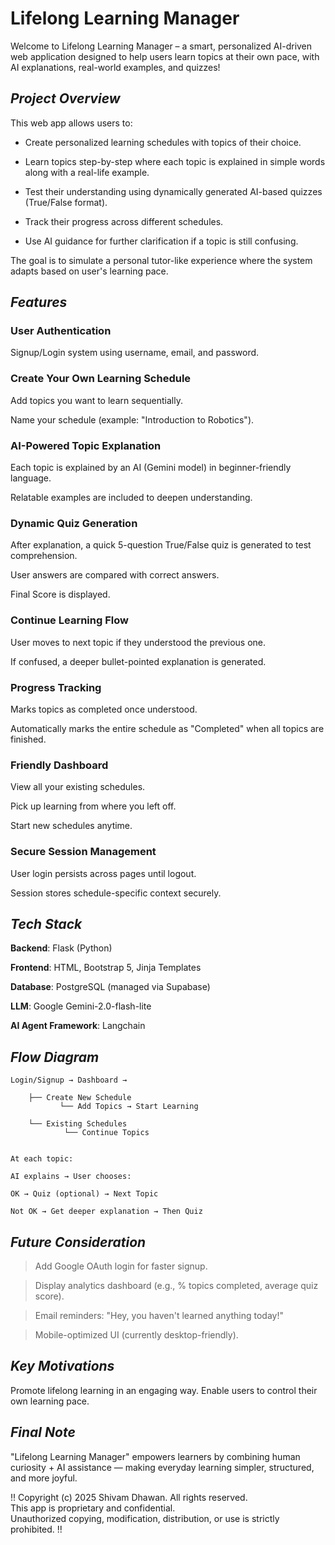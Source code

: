 # **Lifelong Learning Manager**

Welcome to Lifelong Learning Manager – a smart, personalized AI-driven web application designed to help users learn topics at their own pace, with AI explanations, real-world examples, and quizzes!



## ___Project Overview___

This web app allows users to:

* Create personalized learning schedules with topics of their choice.

* Learn topics step-by-step where each topic is explained in simple words along with a real-life example.

* Test their understanding using dynamically generated AI-based quizzes (True/False format).

* Track their progress across different schedules.

* Use AI guidance for further clarification if a topic is still confusing.


The goal is to simulate a personal tutor-like experience where the system adapts based on user's learning pace.



## ___Features___ 

### **User Authentication**

Signup/Login system using username, email, and password.


### **Create Your Own Learning Schedule**

Add topics you want to learn sequentially.

Name your schedule (example: "Introduction to Robotics").


### **AI-Powered Topic Explanation**

Each topic is explained by an AI (Gemini model) in beginner-friendly language.

Relatable examples are included to deepen understanding.


### **Dynamic Quiz Generation**

After explanation, a quick 5-question True/False quiz is generated to test comprehension.

User answers are compared with correct answers.

Final Score is displayed.


### **Continue Learning Flow**

User moves to next topic if they understood the previous one.

If confused, a deeper bullet-pointed explanation is generated.


### **Progress Tracking**

Marks topics as completed once understood.

Automatically marks the entire schedule as "Completed" when all topics are finished.


### **Friendly Dashboard**

View all your existing schedules.

Pick up learning from where you left off.

Start new schedules anytime.


### **Secure Session Management**

User login persists across pages until logout.

Session stores schedule-specific context securely.



## ___Tech Stack___

**Backend**: Flask (Python)

**Frontend**: HTML, Bootstrap 5, Jinja Templates

**Database**: PostgreSQL (managed via Supabase)

**LLM**: Google Gemini-2.0-flash-lite

**AI Agent Framework**: Langchain


## ___Flow Diagram___

```
Login/Signup → Dashboard →

    ├── Create New Schedule
           └── Add Topics → Start Learning
    
    └── Existing Schedules
            └── Continue Topics
            

At each topic:

AI explains → User chooses:

OK → Quiz (optional) → Next Topic

Not OK → Get deeper explanation → Then Quiz
```



## ___Future Consideration___

> Add Google OAuth login for faster signup.

> Display analytics dashboard (e.g., % topics completed, average quiz score).

> Email reminders: "Hey, you haven't learned anything today!"

> Mobile-optimized UI (currently desktop-friendly).



## ___Key Motivations___

Promote lifelong learning in an engaging way.
Enable users to control their own learning pace.

## ___Final Note___

"Lifelong Learning Manager" empowers learners by combining human curiosity + AI assistance — making everyday learning simpler, structured, and more joyful.

!!
Copyright (c) 2025 Shivam Dhawan. All rights reserved.  
This app is proprietary and confidential.  
Unauthorized copying, modification, distribution, or use is strictly prohibited. 
!!


